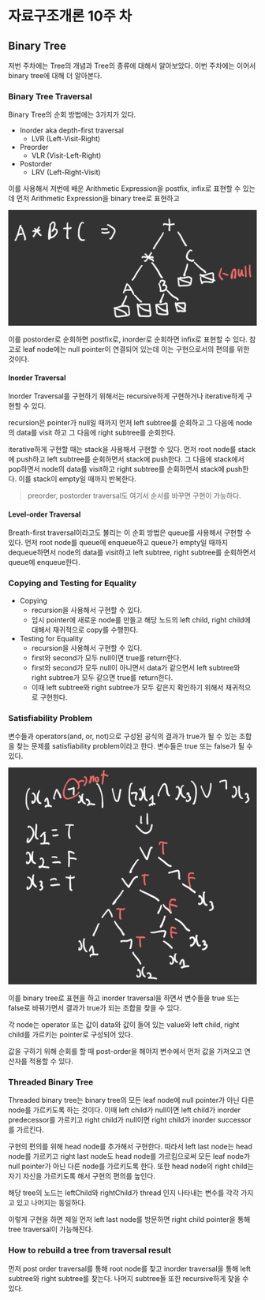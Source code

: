 # 자료구조개론 10주 차

## Binary Tree

저번 주차에는 Tree의 개념과 Tree의 종류에 대해서 알아보았다. 이번 주차에는 이어서 binary tree에 대해 더 알아본다.

### Binary Tree Traversal

Binary Tree의 순회 방법에는 3가지가 있다.

- Inorder aka depth-first traversal
  - LVR (Left-Visit-Right)
- Preorder
  - VLR (Visit-Left-Right)
- Postorder
  - LRV (Left-Right-Visit)

이를 사용해서 저번에 배운 Arithmetic Expression을 postfix, infix로 표현할 수 있는데 먼저 Arithmetic Expression을 binary tree로 표현하고

![arithmetic expression](./imgs/2023-05-06-21-58-03.png)

이를 postorder로 순회하면 postfix로, inorder로 순회하면 infix로 표현할 수 있다. 참고로 leaf node에는 null pointer이 연결되어 있는데 이는 구현으로서의 편의를 위한 것이다.

#### Inorder Traversal

Inorder Traversal를 구현하기 위해서는 recursive하게 구현하거나 iterative하게 구현할 수 있다.

recursion은 pointer가 null일 때까지 먼저 left subtree를 순회하고 그 다음에 node의 data를 visit 하고 그 다음에 right subtree를 순회한다.

iterative하게 구현할 때는 stack을 사용해서 구현할 수 있다. 먼저 root node를 stack에 push하고 left subtree를 순회하면서 stack에 push한다. 그 다음에 stack에서 pop하면서 node의 data를 visit하고 right subtree를 순회하면서 stack에 push한다. 이를 stack이 empty일 때까지 반복한다.

> preorder, postorder traversal도 여기서 순서를 바꾸면 구현이 가능하다.

#### Level-order Traversal

Breath-first traversal이라고도 불리는 이 순회 방법은 queue를 사용해서 구현할 수 있다. 먼저 root node를 queue에 enqueue하고 queue가 empty일 때까지 dequeue하면서 node의 data를 visit하고 left subtree, right subtree를 순회하면서 queue에 enqueue한다.

### Copying and Testing for Equality

- Copying
  - recursion을 사용해서 구현할 수 있다.
  - 임시 pointer에 새로운 node를 만들고 해당 노드의 left child, right child에 대해서 재귀적으로 copy를 수행한다.
- Testing for Equality
  - recursion을 사용해서 구현할 수 있다.
  - first와 second가 모두 null이면 true를 return한다.
  - first와 second가 모두 null이 아니면서 data가 같으면서 left subtree와 right subtree가 모두 같으면 true를 return한다.
  - 이때 left subtree와 right subtree가 모두 같은지 확인하기 위해서 재귀적으로 구현한다.

### Satisfiability Problem

변수들과 operators(and, or, not)으로 구성된 공식의 결과가 true가 될 수 있는 조합을 찾는 문제를 satisfiability problem이라고 한다. 변수들은 true 또는 false가 될 수 있다.

![Satisfiability Problem](./imgs/2023-05-06-22-53-22.png)

이를 binary tree로 표현을 하고 inorder traversal을 하면서 변수들을 true 또는 false로 바꿔가면서 결과가 true가 되는 조합을 찾을 수 있다.

각 node는 operator 또는 값이 data와 값이 들어 있는 value와 left child, right child를 가르키는 pointer로 구성되어 있다.

값을 구하기 위해 순회를 할 때 post-order을 해야지 변수에서 먼저 값을 가져오고 연산자를 적용할 수 있다.

### Threaded Binary Tree

Threaded binary tree는 binary tree의 모든 leaf node에 null pointer가 아닌 다른 node를 가르키도록 하는 것이다. 이때 left child가 null이면 left child가 inorder predecessor를 가르키고 right child가 null이면 right child가 inorder successor를 가르킨다.

구현의 편의를 위해 head node를 추가해서 구현한다. 따라서 left last node는 head node를 가르키고 right last node도 head node를 가르킴으로써 모든 leaf node가 null pointer가 아닌 다른 node를 가르키도록 한다. 또한 head node의 right child는 자기 자신을 가르키도록 해서 구현의 편의를 높인다.

해당 tree의 노드는 leftChild와 rightChild가 thread 인지 나타내는 변수를 각각 가지고 있고 나머지는 동일하다.

이렇게 구현을 하면 제일 먼저 left last node를 방문하면 right child pointer을 통해 tree traversal이 가능해진다.

### How to rebuild a tree from traversal result

먼저 post order traversal를 통해 root node를 찾고 inorder traversal을 통해 left subtree와 right subtree를 찾는다. 나머지 subtree들 또한 recursive하게 찾을 수 있다.
